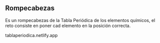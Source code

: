 ## Rompecabezas

Es un rompecabezas de la Tabla Periódica de los elementos químicos, el reto consiste en poner cad elemento en la posición correcta.

tablaperiodica.netlify.app

